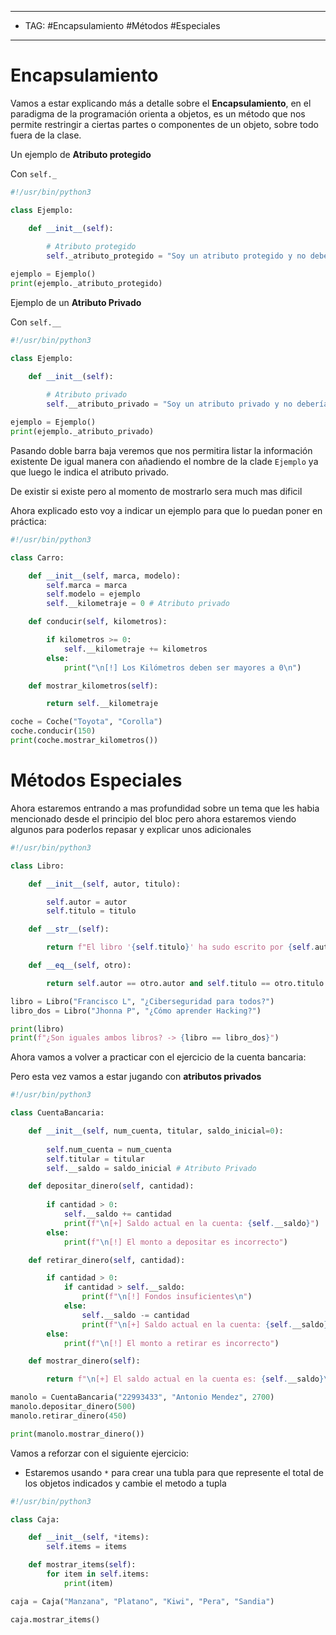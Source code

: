 
----
- TAG: #Encapsulamiento #Métodos #Especiales
----
# Encapsulamiento

Vamos a estar explicando más a detalle sobre el **Encapsulamiento**, en el paradigma de la programación orienta a objetos, es un método que nos permite restringir a ciertas partes o componentes de un objeto, sobre todo fuera de la clase.

Un ejemplo de **Atributo protegido**

Con `self._`

```python
#!/usr/bin/python3

class Ejemplo: 

	def __init__(self):
	
		# Atributo protegido
		self._atributo_protegido = "Soy un atributo protegido y no deberías poder verme"

ejemplo = Ejemplo()
print(ejemplo._atributo_protegido)
```

Ejemplo de un **Atributo Privado**

Con `self.__`

```python
#!/usr/bin/python3

class Ejemplo: 

	def __init__(self):
	
		# Atributo privado
		self.__atributo_privado = "Soy un atributo privado y no deberías poder verme"

ejemplo = Ejemplo()
print(ejemplo._atributo_privado)
```

Pasando doble barra baja veremos que nos permitira listar la información existente
De igual manera con añadiendo el nombre de la clade `Ejemplo` ya que luego le indica el atributo privado.

De existir si existe pero al momento de mostrarlo sera much mas dificil 

Ahora explicado esto voy a indicar un ejemplo para que lo puedan poner en práctica:

```python
#!/usr/bin/python3

class Carro:

	def __init__(self, marca, modelo):
		self.marca = marca
		self.modelo = ejemplo 
		self.__kilometraje = 0 # Atributo privado

	def conducir(self, kilometros):

		if kilometros >= 0:
			self.__kilometraje += kilometros
		else:
			print("\n[!] Los Kilómetros deben ser mayores a 0\n")

	def mostrar_kilometros(self):

		return self.__kilometraje

coche = Coche("Toyota", "Corolla")
coche.conducir(150)
print(coche.mostrar_kilometros())
```

# Métodos Especiales

Ahora estaremos entrando a mas profundidad sobre un tema que les habia mencionado desde el principio del bloc pero ahora estaremos viendo algunos para poderlos repasar y explicar unos adicionales 

```python
#!/usr/bin/python3

class Libro:

	def __init__(self, autor, titulo):

		self.autor = autor
		self.titulo = titulo

	def __str__(self):

		return f"El libro '{self.titulo}' ha sudo escrito por {self.autor}"

	def __eq__(self, otro):

		return self.autor == otro.autor and self.titulo == otro.titulo

libro = Libro("Francisco L", "¿Ciberseguridad para todos?")
libro_dos = Libro("Jhonna P", "¿Cómo aprender Hacking?")

print(libro)
print(f"¿Son iguales ambos libros? -> {libro == libro_dos}")
```

Ahora vamos a volver a practicar con el ejercicio de la cuenta bancaria:

Pero esta vez vamos a estar jugando con **atributos privados**

```python
#!/usr/bin/python3

class CuentaBancaria:

	def __init__(self, num_cuenta, titular, saldo_inicial=0):
	
		self.num_cuenta = num_cuenta
		self.titular = titular
		self.__saldo = saldo_inicial # Atributo Privado

	def depositar_dinero(self, cantidad):
	
		if cantidad > 0:
			self.__saldo += cantidad
			print(f"\n[+] Saldo actual en la cuenta: {self.__saldo}")
		else:
			print(f"\n[!] El monto a depositar es incorrecto")

	def retirar_dinero(self, cantidad):

		if cantidad > 0:
			if cantidad > self.__saldo:
				print(f"\n[!] Fondos insuficientes\n")
			else:
				self.__saldo -= cantidad
				print(f"\n[+] Saldo actual en la cuenta: {self.__saldo}")
		else:
			print(f"\n[!] El monto a retirar es incorrecto")

	def mostrar_dinero(self):

		return f"\n[+] El saldo actual en la cuenta es: {self.__saldo}\n"

manolo = CuentaBancaria("22993433", "Antonio Mendez", 2700)
manolo.depositar_dinero(500)
manolo.retirar_dinero(450)

print(manolo.mostrar_dinero())
```

Vamos a reforzar con el siguiente ejercicio: 

- Estaremos usando `*` para crear una tubla para que represente el total de los objetos indicados y cambie el metodo a tupla 

```python
#!/usr/bin/python3

class Caja:

	def __init__(self, *items):
		self.items = items

	def mostrar_items(self):
		for item in self.items:
			print(item)

caja = Caja("Manzana", "Platano", "Kiwi", "Pera", "Sandia")

caja.mostrar_items()
```